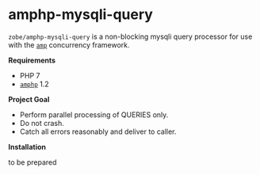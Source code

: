# amphp-mysqli-query

`zobe/amphp-mysqli-query` is a non-blocking mysqli query processor for use with the [`amp`](https://github.com/amphp/amp) concurrency framework.


**Requirements**

- PHP 7
- [`amphp`](https://github.com/amphp/amp) 1.2


**Project Goal**

- Perform parallel processing of QUERIES only.
- Do not crash.
- Catch all errors reasonably and deliver to caller.


**Installation**

to be prepared

